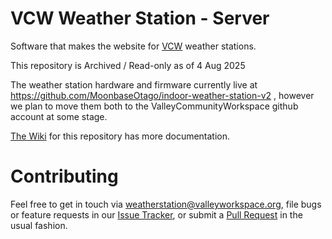 # VCW Weather Station - Server
Software that makes the website for [VCW](https://valleyworkspace.org) weather stations.

This repository is Archived / Read-only as of 4 Aug 2025

The weather station hardware and firmware currently live at https://github.com/MoonbaseOtago/indoor-weather-station-v2 , however we plan to move them both to the ValleyCommunityWorkspace github account at some stage.

[The Wiki](https://github.com/ValleyCommunityWorkspace/weather-station-server/wiki) for this repository has more documentation.

Contributing
===
Feel free to get in touch via weatherstation@valleyworkspace.org, file bugs or feature requests in our [Issue Tracker](https://github.com/ValleyCommunityWorkspace/weather-station-server/issues), or submit a [Pull Request](https://help.github.com/articles/about-pull-requests/) in the usual fashion.
